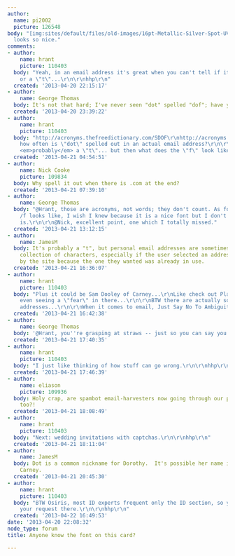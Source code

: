 ```yaml
---
author:
  name: pi2002
  picture: 126548
body: "[img:sites/default/files/old-images/16pt-Metallic-Silver-Spot-UV-Card_5233.jpg]\r\n\r\nIt
  looks so nice."
comments:
- author:
    name: hrant
    picture: 110403
  body: "Yeah, in an email address it's great when you can't tell if it's an \"f\"
    or a \"t\"...\r\n\r\nhhp\r\n"
  created: '2013-04-20 22:15:17'
- author:
    name: George Thomas
  body: It's not that hard; I've never seen "dot" spelled "dof"; have you?
  created: '2013-04-20 23:39:22'
- author:
    name: hrant
    picture: 110403
  body: "http://acronyms.thefreedictionary.com/SDOF\r\nhttp://acronyms.thefreedictionary.com/DOF\r\nAnd
    how often is \"dot\" spelled out in an actual email address?\r\n\r\nI agree it's
    <em>probably</em> a \"t\"... but then what does the \"f\" look like?\r\n\r\nhhp\r\n"
  created: '2013-04-21 04:54:51'
- author:
    name: Nick Cooke
    picture: 109834
  body: Why spell it out when there is .com at the end?
  created: '2013-04-21 07:39:10'
- author:
    name: George Thomas
  body: "@Hrant, those are acronyms, not words; they don't count. As for what the
    /f looks like, I wish I knew because it is a nice font but I don't know what it
    is.\r\n\r\n@Nick, excellent point, one which I totally missed."
  created: '2013-04-21 13:12:15'
- author:
    name: JamesM
  body: It's probably a "t", but personal email addresses are sometimes a fairly random
    collection of characters, especially if the user selected an address suggested
    by the site because the one they wanted was already in use.
  created: '2013-04-21 16:36:07'
- author:
    name: hrant
    picture: 110403
  body: "Plus it could be Sam Dooley of Carney...\r\nLike check out Places here: http://en.wikipedia.org/wiki/Carney\r\n\r\nI'm
    even seeing a \"fear\" in there...\r\n\r\nBTW there are actually some yahoo.net
    addresses...\r\n\r\nWhen it comes to email, Just Say No To Ambiguity\u2122.\r\n\r\nhhp\r\n"
  created: '2013-04-21 16:42:38'
- author:
    name: George Thomas
  body: '@Hrant, you''re grasping at straws -- just so you can say you are right.'
  created: '2013-04-21 17:40:35'
- author:
    name: hrant
    picture: 110403
  body: "I just like thinking of how stuff can go wrong.\r\n\r\nhhp\r\n"
  created: '2013-04-21 17:46:39'
- author:
    name: eliason
    picture: 109936
  body: Holy crap, are spambot email-harvesters now going through our printed collateral
    too?!
  created: '2013-04-21 18:08:49'
- author:
    name: hrant
    picture: 110403
  body: "Next: wedding invitations with captchas.\r\n\r\nhhp\r\n"
  created: '2013-04-21 18:11:04'
- author:
    name: JamesM
  body: Dot is a common nickname for Dorothy.  It's possible her name is S. Dot (Dorothy)
    Carney.
  created: '2013-04-21 20:45:30'
- author:
    name: hrant
    picture: 110403
  body: "BTW Osiris, most ID experts frequent only the ID section, so you should repost
    your request there.\r\n\r\nhhp\r\n"
  created: '2013-04-22 16:49:53'
date: '2013-04-20 22:08:32'
node_type: forum
title: Anyone know the font on this card?

---
```

